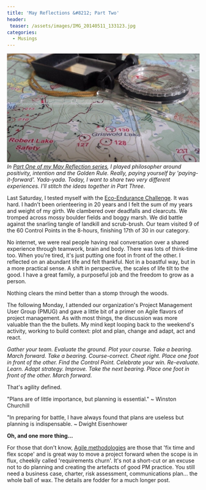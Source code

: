 ```yaml
---
title: 'May Reflections &#8212; Part Two'
header:
 teaser: /assets/images/IMG_20140511_133123.jpg
categories:
  - Musings
---
```

<img src="/assets/images/IMG_20140511_133123.jpg">*In <a href="/may-reflections-8211-part-one/">Part One of my May Reflection series</a>, I played philosopher around positivity, intention and the Golden Rule. Really, paying yourself by 'paying-it-forward'. Yada-yada. Today, I want to share two very different experiences. I'll stitch the ideas together in Part Three.*

Last Saturday, I tested myself with the <a href="http://ecoendurancechallenge.ca/">Eco-Endurance Challenge</a>. It was hard. I hadn't been orienteering in 20 years and I felt the sum of my years and weight of my girth.  We clambered over deadfalls and clearcuts. We tromped across mossy boulder fields and boggy marsh. We did battle against the snarling tangle of landkill and scrub-brush. Our team visited 9 of the 60 Control Points in the 8-hours, finishing 17th of 30 in our category.

No internet, we were real people having real conversation over a shared experience through teamwork, brain and body. There was lots of think-time too. When you're tired, it's just putting one foot in front of the other. I reflected on an abundant life and felt thankful. Not in a boastful way, but in a more practical sense. A shift in perspective, the scales of life tilt to the good. I have a great family, a purposeful job and the freedom to grow as a person.

Nothing clears the mind better than a stomp through the woods.

The following Monday, I attended our organization's Project Management User Group (PMUG) and gave a little bit of a primer on Agile flavors of project management. As with most things, the discussion was more valuable than the the bullets. My mind kept looping back to the weekend's activity, working to build context: plot and plan, change and adapt, act and react.

*Gather your team. Evaluate the ground. Plot your course. Take a bearing. March forward. Take a bearing. Course-correct. Cheat right. Place one foot in front of the other. Find the Control Point. Celebrate your win. Re-evaluate. Learn. Adapt strategy. Improve. Take the next bearing. Place one foot in front of the other. March forward.*

That's agility defined.

> 
  "Plans are of little importance, but planning is essential."  ~ Winston Churchill


> 
  "In preparing for battle, I have always found that plans are useless but planning is indispensable. ~ Dwight Eisenhower


**Oh, and one more thing...**

For those that don't know, <a href="http://agilemanifesto.org">Agile methodologies</a> are those that 'fix time and flex scope' and is great way to move a project forward when the scope is in flux, cheekily called 'requirements churn'. It's not a short-cut or an excuse not to do planning and creating the artefacts of good PM practice. You still need a business case, charter, risk assessment, communications plan... the whole ball of wax. The details are fodder for a much longer post.
